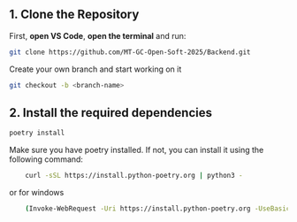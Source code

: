 

##  1. Clone the Repository
First, **open VS Code**, **open the terminal**  and run:
```bash
git clone https://github.com/MT-GC-Open-Soft-2025/Backend.git

```
Create your own branch and start working on it
```bash
git checkout -b <branch-name>
```
## 2. Install the required dependencies
```bash
poetry install
```
Make sure you have poetry installed. If not, you can install it using the following command:
```bash
    curl -sSL https://install.python-poetry.org | python3 -
```
or for windows
```bash
    (Invoke-WebRequest -Uri https://install.python-poetry.org -UseBasicParsing).Content | python -
```




